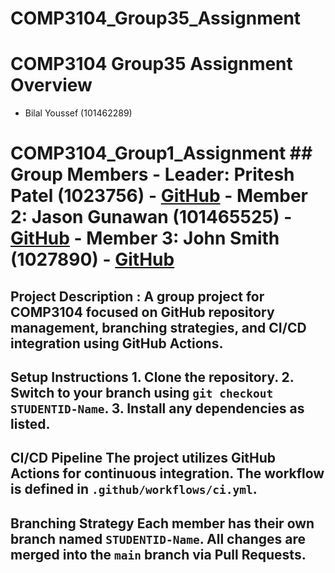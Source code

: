 # COMP3104_Group35_Assignment
# COMP3104 Group35 Assignment Overview
- Bilal Youssef (101462289)
# COMP3104_Group1_Assignment ## Group Members - **Leader:** Pritesh Patel (1023756) - [GitHub](https://github.com/priteshpatel) - **Member 2:** Jason Gunawan (101465525) - [GitHub](https://github.com/AureliusJ) - **Member 3:** John Smith (1027890) - [GitHub](https://github.com/johnsmith) 


## Project Description : A group project for COMP3104 focused on GitHub repository management, branching strategies, and CI/CD integration using GitHub Actions.


## Setup Instructions 1. Clone the repository. 2. Switch to your branch using `git checkout STUDENTID-Name`. 3. Install any dependencies as listed. 


## CI/CD Pipeline The project utilizes GitHub Actions for continuous integration. The workflow is defined in `.github/workflows/ci.yml`. 


## Branching Strategy Each member has their own branch named `STUDENTID-Name`. All changes are merged into the `main` branch via Pull Requests.